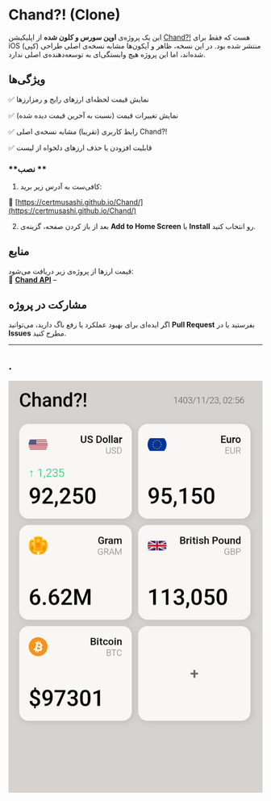 # **Chand?! (Clone)**

این یک پروژه‌ی **اوپن سورس و کلون شده** از اپلیکیشن [Chand?!](https://apps.apple.com/us/app/chand/id1524200188) هست که فقط برای iOS منتشر شده بود. در این نسخه، ظاهر و آیکون‌ها مشابه نسخه‌ی اصلی طراحی (کپی) شده‌اند، اما این پروژه هیچ وابستگی‌ای به توسعه‌دهنده‌ی اصلی ندارد.

## **ویژگی‌ها**
✅ نمایش قیمت لحظه‌ای ارزهای رایج و رمزارزها 

✅ نمایش تغییرات قیمت (نسبت به آخرین قیمت دیده شده) 

✅ رابط کاربری (تقریبا) مشابه نسخه‌ی اصلی Chand?! 

✅ قابلیت افزودن یا حذف ارزهای دلخواه از لیست  

### **نصب **
1. کافی‌ست به آدرس زیر برید:

🔗 [https://certmusashi.github.io/Chand/](https://certmusashi.github.io/Chand/)

2. بعد از باز کردن صفحه، گزینه‌ی **Add to Home Screen** یا **Install** رو انتخاب کنید.


## **منابع**  
قیمت ارزها از پروژه‌ی زیر دریافت می‌شود:  
🔗 **[Chand API](https://github.com/CertMusashi/Chand-api)** –

## **مشارکت در پروژه**
اگر ایده‌ای برای بهبود عملکرد یا رفع باگ دارید، می‌توانید **Pull Request** بفرستید یا در **Issues** مطرح کنید.


---
.
---

![اسکرین‌شات از محیط برنامه](src/screenshot.png)
